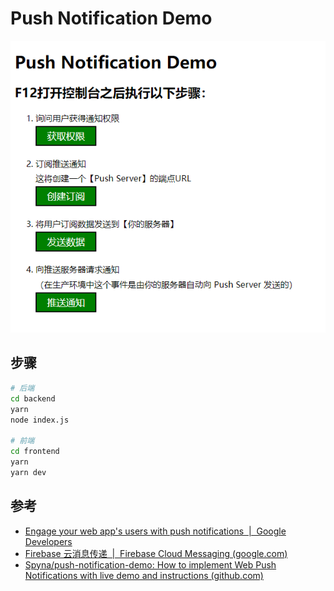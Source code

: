 # Push Notification Demo

![img](./screenshot.png)

## 步骤

```sh
# 后端
cd backend
yarn
node index.js

# 前端
cd frontend
yarn
yarn dev
```

## 参考

- [Engage your web app's users with push notifications  |  Google Developers](https://developers.google.com/learn/pathways/pwa-push-notifications)
- [Firebase 云消息传递  |  Firebase Cloud Messaging (google.com)](https://firebase.google.com/docs/cloud-messaging/?authuser=0#implementation_paths)
- [Spyna/push-notification-demo: How to implement Web Push Notifications with live demo and instructions (github.com)](https://github.com/Spyna/push-notification-demo)
